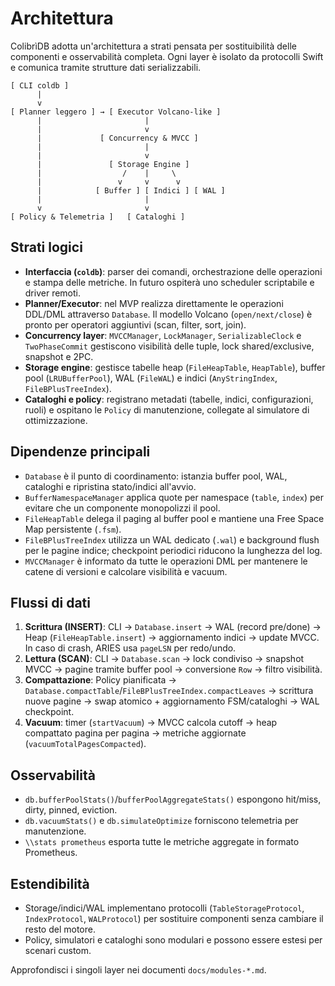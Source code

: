 # Architettura

ColibrìDB adotta un'architettura a strati pensata per sostituibilità delle componenti e osservabilità completa. Ogni layer è isolato da protocolli Swift e comunica tramite strutture dati serializzabili.

```
[ CLI coldb ]
      |
      v
[ Planner leggero ] → [ Executor Volcano-like ]
      |                       |
      |                       v
      |             [ Concurrency & MVCC ]
      |                       |
      |                       v
      |               [ Storage Engine ]
      |                  /    |     \
      |                 v     v      v
      |            [ Buffer ] [ Indici ] [ WAL ]
      |                       |
      v                       v
[ Policy & Telemetria ]   [ Cataloghi ]
```

## Strati logici
- **Interfaccia (`coldb`)**: parser dei comandi, orchestrazione delle operazioni e stampa delle metriche. In futuro ospiterà uno scheduler scriptabile e driver remoti.
- **Planner/Executor**: nel MVP realizza direttamente le operazioni DDL/DML attraverso `Database`. Il modello Volcano (`open/next/close`) è pronto per operatori aggiuntivi (scan, filter, sort, join).
- **Concurrency layer**: `MVCCManager`, `LockManager`, `SerializableClock` e `TwoPhaseCommit` gestiscono visibilità delle tuple, lock shared/exclusive, snapshot e 2PC.
- **Storage engine**: gestisce tabelle heap (`FileHeapTable`, `HeapTable`), buffer pool (`LRUBufferPool`), WAL (`FileWAL`) e indici (`AnyStringIndex`, `FileBPlusTreeIndex`).
- **Cataloghi e policy**: registrano metadati (tabelle, indici, configurazioni, ruoli) e ospitano le `Policy` di manutenzione, collegate al simulatore di ottimizzazione.

## Dipendenze principali
- `Database` è il punto di coordinamento: istanzia buffer pool, WAL, cataloghi e ripristina stato/indici all'avvio.
- `BufferNamespaceManager` applica quote per namespace (`table`, `index`) per evitare che un componente monopolizzi il pool.
- `FileHeapTable` delega il paging al buffer pool e mantiene una Free Space Map persistente (`.fsm`).
- `FileBPlusTreeIndex` utilizza un WAL dedicato (`.wal`) e background flush per le pagine indice; checkpoint periodici riducono la lunghezza del log.
- `MVCCManager` è informato da tutte le operazioni DML per mantenere le catene di versioni e calcolare visibilità e vacuum.

## Flussi di dati
1. **Scrittura (INSERT)**: CLI → `Database.insert` → WAL (record pre/done) → Heap (`FileHeapTable.insert`) → aggiornamento indici → update MVCC. In caso di crash, ARIES usa `pageLSN` per redo/undo.
2. **Lettura (SCAN)**: CLI → `Database.scan` → lock condiviso → snapshot MVCC → pagine tramite buffer pool → conversione `Row` → filtro visibilità.
3. **Compattazione**: Policy pianificata → `Database.compactTable`/`FileBPlusTreeIndex.compactLeaves` → scrittura nuove pagine → swap atomico + aggiornamento FSM/cataloghi → WAL checkpoint.
4. **Vacuum**: timer (`startVacuum`) → MVCC calcola cutoff → heap compattato pagina per pagina → metriche aggiornate (`vacuumTotalPagesCompacted`).

## Osservabilità
- `db.bufferPoolStats()`/`bufferPoolAggregateStats()` espongono hit/miss, dirty, pinned, eviction.
- `db.vacuumStats()` e `db.simulateOptimize` forniscono telemetria per manutenzione.
- `\\stats prometheus` esporta tutte le metriche aggregate in formato Prometheus.

## Estendibilità
- Storage/indici/WAL implementano protocolli (`TableStorageProtocol`, `IndexProtocol`, `WALProtocol`) per sostituire componenti senza cambiare il resto del motore.
- Policy, simulatori e cataloghi sono modulari e possono essere estesi per scenari custom.

Approfondisci i singoli layer nei documenti `docs/modules-*.md`.
